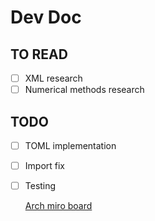 # Dev Doc

## TO READ

- [ ] XML research
- [ ] Numerical methods research

## TODO

- [ ] TOML implementation
- [ ] Import fix
- [ ] Testing

    [Arch miro board](https://miro.com/app/board/uXjVK5LBvdU=/)
